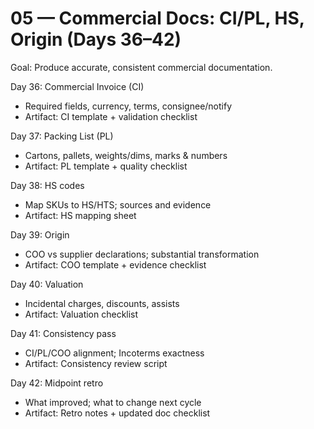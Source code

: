# 05 — Commercial Docs: CI/PL, HS, Origin (Days 36–42)

Goal: Produce accurate, consistent commercial documentation.

Day 36: Commercial Invoice (CI)
- Required fields, currency, terms, consignee/notify
- Artifact: CI template + validation checklist

Day 37: Packing List (PL)
- Cartons, pallets, weights/dims, marks & numbers
- Artifact: PL template + quality checklist

Day 38: HS codes
- Map SKUs to HS/HTS; sources and evidence
- Artifact: HS mapping sheet

Day 39: Origin
- COO vs supplier declarations; substantial transformation
- Artifact: COO template + evidence checklist

Day 40: Valuation
- Incidental charges, discounts, assists
- Artifact: Valuation checklist

Day 41: Consistency pass
- CI/PL/COO alignment; Incoterms exactness
- Artifact: Consistency review script

Day 42: Midpoint retro
- What improved; what to change next cycle
- Artifact: Retro notes + updated doc checklist
